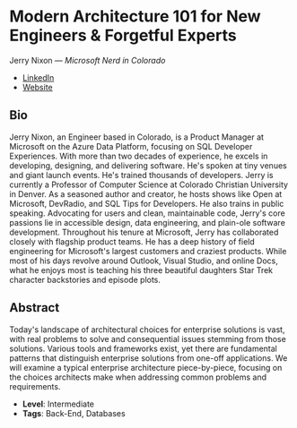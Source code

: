 # Modern Architecture 101 for New Engineers & Forgetful Experts

Jerry Nixon &mdash; *Microsoft Nerd in Colorado*

- [LinkedIn](https://www.linkedin.com/in/jerrynixon)
- [Website](http://jerrynixon.com)

## Bio

Jerry Nixon, an Engineer based in Colorado, is a Product Manager at Microsoft on the Azure Data Platform, focusing on SQL Developer Experiences. With more than two decades of experience, he excels in developing, designing, and delivering software. He's spoken at tiny venues and giant launch events. He's trained thousands of developers. Jerry is currently a Professor of Computer Science at Colorado Christian University in Denver. As a seasoned author and creator, he hosts shows like Open at Microsoft, DevRadio, and SQL Tips for Developers. He also trains in public speaking. Advocating for users and clean, maintainable code, Jerry's core passions lie in accessible design, data engineering, and plain-ole software development. Throughout his tenure at Microsoft, Jerry has collaborated closely with flagship product teams. He has a deep history of field engineering for Microsoft's largest customers and craziest products. While most of his days revolve around Outlook, Visual Studio, and online Docs, what he enjoys most is teaching his three beautiful daughters Star Trek character backstories and episode plots. 

## Abstract

Today's landscape of architectural choices for enterprise solutions is vast, with real problems to solve and consequential issues stemming from those solutions. Various tools and frameworks exist, yet there are fundamental patterns that distinguish enterprise solutions from one-off applications. We will examine a typical enterprise architecture piece-by-piece, focusing on the choices architects make when addressing common problems and requirements.

- **Level**: Intermediate
- **Tags**: Back-End, Databases
  